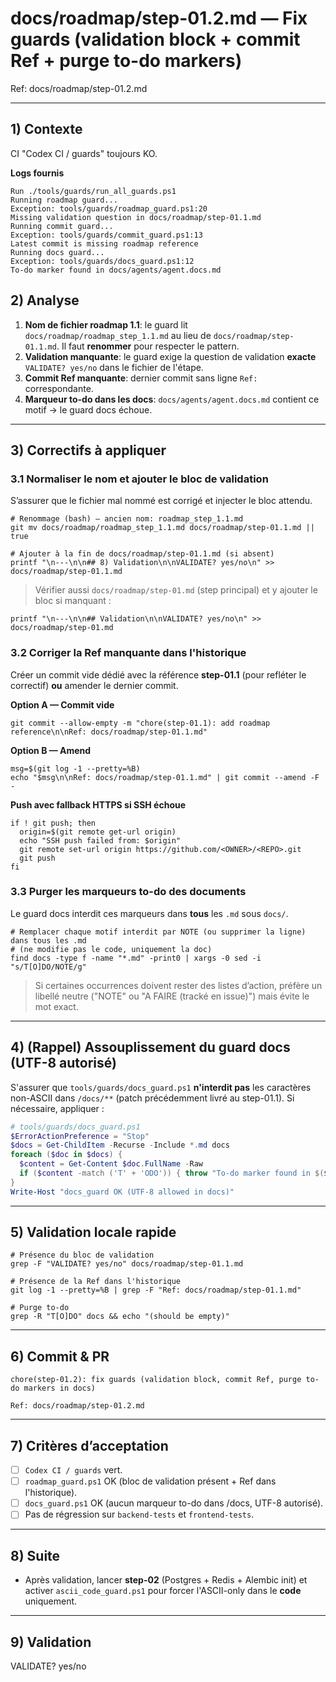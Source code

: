 # docs/roadmap/step-01.2.md — Fix guards (validation block + commit Ref + purge to-do markers)

Ref: docs/roadmap/step-01.2.md

---

## 1) Contexte
CI "Codex CI / guards" toujours KO.

**Logs fournis**
```
Run ./tools/guards/run_all_guards.ps1
Running roadmap guard...
Exception: tools/guards/roadmap_guard.ps1:20
Missing validation question in docs/roadmap/step-01.1.md
Running commit guard...
Exception: tools/guards/commit_guard.ps1:13
Latest commit is missing roadmap reference
Running docs guard...
Exception: tools/guards/docs_guard.ps1:12
To-do marker found in docs/agents/agent.docs.md
```

## 2) Analyse
1) **Nom de fichier roadmap 1.1**: le guard lit `docs/roadmap/roadmap_step_1.1.md` au lieu de `docs/roadmap/step-01.1.md`. Il faut **renommer** pour respecter le pattern.
2) **Validation manquante**: le guard exige la question de validation **exacte** `VALIDATE? yes/no` dans le fichier de l'étape.  
3) **Commit Ref manquante**: dernier commit sans ligne `Ref:` correspondante.  
4) **Marqueur to-do dans les docs**: `docs/agents/agent.docs.md` contient ce motif → le guard docs échoue.

---

## 3) Correctifs à appliquer

### 3.1 Normaliser le nom et ajouter le bloc de validation
S’assurer que le fichier mal nommé est corrigé et injecter le bloc attendu.

```
# Renommage (bash) — ancien nom: roadmap_step_1.1.md
git mv docs/roadmap/roadmap_step_1.1.md docs/roadmap/step-01.1.md || true

# Ajouter à la fin de docs/roadmap/step-01.1.md (si absent)
printf "\n---\n\n## 8) Validation\n\nVALIDATE? yes/no\n" >> docs/roadmap/step-01.1.md
```

> Vérifier aussi `docs/roadmap/step-01.md` (step principal) et y ajouter le bloc si manquant :
```
printf "\n---\n\n## Validation\n\nVALIDATE? yes/no\n" >> docs/roadmap/step-01.md
```

### 3.2 Corriger la Ref manquante dans l'historique
Créer un commit vide dédié avec la référence **step-01.1** (pour refléter le correctif) **ou** amender le dernier commit.

**Option A — Commit vide**
```
git commit --allow-empty -m "chore(step-01.1): add roadmap reference\n\nRef: docs/roadmap/step-01.1.md"
```

**Option B — Amend**
```
msg=$(git log -1 --pretty=%B)
echo "$msg\n\nRef: docs/roadmap/step-01.1.md" | git commit --amend -F -
```

**Push avec fallback HTTPS si SSH échoue**
```
if ! git push; then
  origin=$(git remote get-url origin)
  echo "SSH push failed from: $origin"
  git remote set-url origin https://github.com/<OWNER>/<REPO>.git
  git push
fi
```

### 3.3 Purger les marqueurs to-do des documents
Le guard docs interdit ces marqueurs dans **tous** les `.md` sous `docs/`.

```
# Remplacer chaque motif interdit par NOTE (ou supprimer la ligne) dans tous les .md
# (ne modifie pas le code, uniquement la doc)
find docs -type f -name "*.md" -print0 | xargs -0 sed -i "s/T[O]DO/NOTE/g"
```

> Si certaines occurrences doivent rester des listes d’action, préfère un libellé neutre ("NOTE" ou "A FAIRE (tracké en issue)") mais évite le mot exact.

---

## 4) (Rappel) Assouplissement du guard docs (UTF-8 autorisé)
S'assurer que `tools/guards/docs_guard.ps1` **n'interdit pas** les caractères non-ASCII dans `/docs/**` (patch précédemment livré au step-01.1). Si nécessaire, appliquer :

```ps1
# tools/guards/docs_guard.ps1
$ErrorActionPreference = "Stop"
$docs = Get-ChildItem -Recurse -Include *.md docs
foreach ($doc in $docs) {
  $content = Get-Content $doc.FullName -Raw
  if ($content -match ('T' + 'ODO')) { throw "To-do marker found in $($doc.FullName)" }
}
Write-Host "docs_guard OK (UTF-8 allowed in docs)"
```

---

## 5) Validation locale rapide
```
# Présence du bloc de validation
grep -F "VALIDATE? yes/no" docs/roadmap/step-01.1.md

# Présence de la Ref dans l'historique
git log -1 --pretty=%B | grep -F "Ref: docs/roadmap/step-01.1.md"

# Purge to-do
grep -R "T[O]DO" docs && echo "(should be empty)"
```

---

## 6) Commit & PR
```
chore(step-01.2): fix guards (validation block, commit Ref, purge to-do markers in docs)

Ref: docs/roadmap/step-01.2.md
```

---

## 7) Critères d’acceptation
- [ ] `Codex CI / guards` vert.  
- [ ] `roadmap_guard.ps1` OK (bloc de validation présent + Ref dans l'historique).  
- [ ] `docs_guard.ps1` OK (aucun marqueur to-do dans /docs, UTF-8 autorisé).
- [ ] Pas de régression sur `backend-tests` et `frontend-tests`.

---

## 8) Suite
- Après validation, lancer **step-02** (Postgres + Redis + Alembic init) et activer `ascii_code_guard.ps1` pour forcer l'ASCII-only dans le **code** uniquement.

---

## 9) Validation

VALIDATE? yes/no

